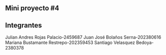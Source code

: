 ## Mini proyecto #4
## Integrantes

Julian Andres Rojas Palacio-2459687
Juan José Bolaños Serna-202380616
Mariana Bustamante Restrepo-202359453
Santiago  Velasquez Bedoya-2380378 
